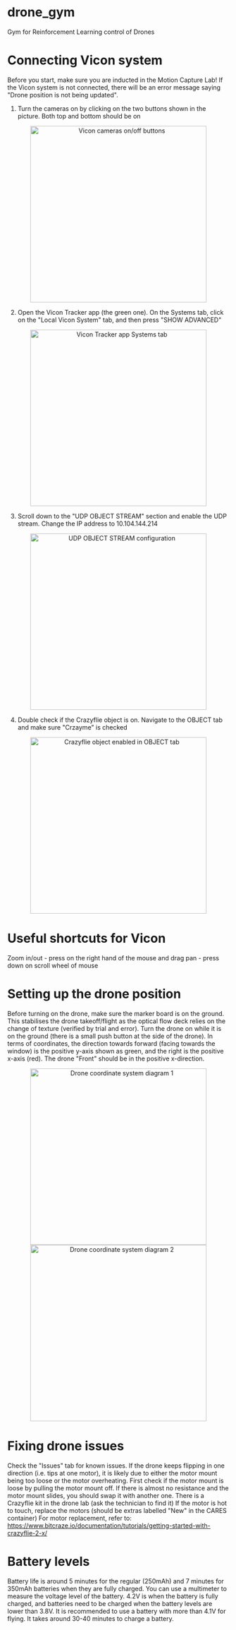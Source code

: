 # drone_gym
Gym for Reinforcement Learning control of Drones

# Connecting Vicon system
Before you start, make sure you are inducted in the Motion Capture Lab! If the Vicon system is not connected, there will be an error message saying "Drone position is not being updated".

1. Turn the cameras on by clicking on the two buttons shown in the picture. Both top and bottom should be on
<div style="text-align: center;">
<img src="https://github.com/user-attachments/assets/721651c8-8104-4b07-b570-9dceae6f8fc1" width="400" alt="Vicon cameras on/off buttons">
</div>

2. Open the Vicon Tracker app (the green one). On the Systems tab, click on the "Local Vicon System" tab, and then press "SHOW ADVANCED"
<div style="text-align: center;">
<img src="https://github.com/user-attachments/assets/a9cbd0de-4a1a-4e6b-9bcf-9ccdb84f2231" width="400" alt="Vicon Tracker app Systems tab">
</div>

3. Scroll down to the "UDP OBJECT STREAM" section and enable the UDP stream. Change the IP address to 10.104.144.214
<div style="text-align: center;">
<img src="https://github.com/user-attachments/assets/edff9550-3619-4c04-8682-79550698886c" width="400" alt="UDP OBJECT STREAM configuration">
</div>

4. Double check if the Crazyflie object is on. Navigate to the OBJECT tab and make sure "Crzayme" is checked
<div style="text-align: center;">
<img src="https://github.com/user-attachments/assets/d97d3e0d-b75d-451b-9609-e2a5ca4da27f" width="400" alt="Crazyflie object enabled in OBJECT tab">
</div>

# Useful shortcuts for Vicon
Zoom in/out - press on the right hand of the mouse and drag
pan - press down on scroll wheel of mouse

# Setting up the drone position
Before turning on the drone, make sure the marker board is on the ground. This stabilises the drone takeoff/flight as the optical flow deck relies on the change of texture (verified by trial and error). Turn the drone on while it is on the ground (there is a small push button at the side of the drone). In terms of coordinates, the direction towards forward (facing towards the window) is the positive y-axis shown as green, and the right is the positive x-axis (red). The drone "Front" should be in the positive x-direction.

<div style="text-align: center;">
<img src="https://github.com/user-attachments/assets/93923ad5-50b7-4fd1-ad6a-6e8a362e8e78" width="400" alt="Drone coordinate system diagram 1">
</div>

<div style="text-align: center;">
<img src="https://github.com/user-attachments/assets/d8177450-425e-4ec1-803f-796a6c5fd4ef" width="400" alt="Drone coordinate system diagram 2">
</div>

# Fixing drone issues
Check the "Issues" tab for known issues. If the drone keeps flipping in one direction (i.e. tips at one motor), it is likely due to either the motor mount being too loose or the motor overheating. First check if the motor mount is loose by pulling the motor mount off. If there is almost no resistance and the motor mount slides, you should swap it with another one. There is a Crazyflie kit in the drone lab (ask the technician to find it) If the motor is hot to touch, replace the motors (should be extras labelled "New" in the CARES container) For motor replacement, refer to: https://www.bitcraze.io/documentation/tutorials/getting-started-with-crazyflie-2-x/

# Battery levels
Battery life is around 5 minutes for the regular (250mAh) and 7 minutes for 350mAh batteries when they are fully charged. You can use a multimeter to measure the voltage level of the battery. 4.2V is when the battery is fully charged, and batteries need to be charged when the battery levels are lower than 3.8V. It is recommended to use a battery with more than 4.1V for flying. It takes around 30-40 minutes to charge a battery.
